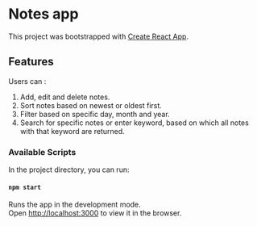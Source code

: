# Notes app

This project was bootstrapped with [Create React App](https://github.com/facebook/create-react-app).

## Features

Users can :

1. Add, edit and delete notes.
2. Sort notes based on newest or oldest first.
3. Filter based on specific day, month and year.
4. Search for specific notes or enter keyword, based on which all notes with that keyword are returned.

### Available Scripts

In the project directory, you can run:

#### `npm start`

Runs the app in the development mode.\
Open [http://localhost:3000](http://localhost:3000) to view it in the browser.
